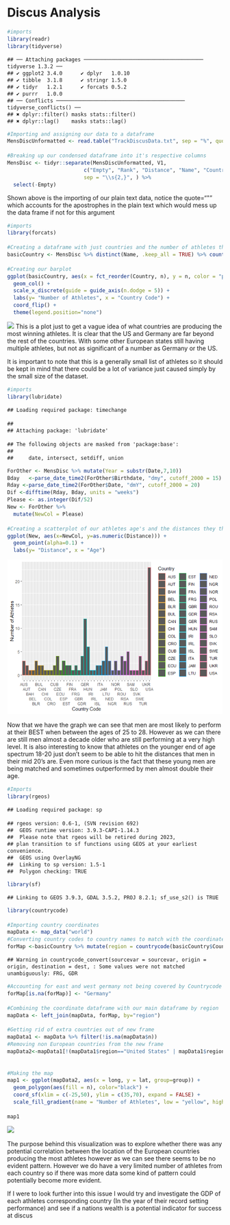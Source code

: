 Discus Analysis
================

``` r
#imports
library(readr)
library(tidyverse)
```

    ## ── Attaching packages ─────────────────────────────────────── tidyverse 1.3.2 ──
    ## ✔ ggplot2 3.4.0      ✔ dplyr   1.0.10
    ## ✔ tibble  3.1.8      ✔ stringr 1.5.0 
    ## ✔ tidyr   1.2.1      ✔ forcats 0.5.2 
    ## ✔ purrr   1.0.0      
    ## ── Conflicts ────────────────────────────────────────── tidyverse_conflicts() ──
    ## ✖ dplyr::filter() masks stats::filter()
    ## ✖ dplyr::lag()    masks stats::lag()

``` r
#Importing and assigning our data to a dataframe
MensDiscUnformatted <- read.table("TrackDiscusData.txt", sep = "%", quote="\"")

#Breaking up our condensed dataframe into it's respective columns
MensDisc <- tidyr::separate(MensDiscUnformatted, V1,
                         c("Empty", "Rank", "Distance", "Name", "Country", "Birthdate", "Worthless", "Location", "Date"),
                         sep = "\\s{2,}", ) %>%
  select(-Empty)
```

Shown above is the importing of our plain text data, notice the
quote=“"” which accounts for the apostrophes in the plain text which
would mess up the data frame if not for this argument

``` r
#imports
library(forcats)

#Creating a dataframe with just countries and the number of athletes that came out of them
basicCountry <- MensDisc %>% distinct(Name, .keep_all = TRUE) %>% count(Country, sort = TRUE)

#Creating our barplot
ggplot(basicCountry, aes(x = fct_reorder(Country, n), y = n, color = "pink")) + 
  geom_col() +
  scale_x_discrete(guide = guide_axis(n.dodge = 5)) +
  labs(y= "Number of Athletes", x = "Country Code") + 
  coord_flip() + 
  theme(legend.position="none")
```

![](Track_files/figure-gfm/unnamed-chunk-2-1.png)<!-- --> This is a plot
just to get a vague idea of what countries are producing the most
winning athletes. It is clear that the US and Germany are far beyond the
rest of the countries. With some other European states still having
multiple athletes, but not as significant of a number as Germany or the
US.

It is important to note that this is a generally small list of athletes
so it should be kept in mind that there could be a lot of variance just
caused simply by the small size of the dataset.

``` r
#imports
library(lubridate)
```

    ## Loading required package: timechange

    ## 
    ## Attaching package: 'lubridate'

    ## The following objects are masked from 'package:base':
    ## 
    ##     date, intersect, setdiff, union

``` r
ForOther <- MensDisc %>% mutate(Year = substr(Date,7,10))
Bday   <-parse_date_time2(ForOther$Birthdate, "dmy", cutoff_2000 = 15)
Rday <-parse_date_time2(ForOther$Date, "dmY", cutoff_2000 = 20)
Dif <-difftime(Rday, Bday, units = "weeks")
Please <- as.integer(Dif/52)
New <- ForOther %>% 
  mutate(NewCol = Please)

#Creating a scatterplot of our athletes age's and the distances they threw at that age
ggplot(New, aes(x=NewCol, y=as.numeric(Distance))) +
  geom_point(alpha=0.1) +
  labs(y= "Distance", x = "Age")
```

![](Track_files/figure-gfm/unnamed-chunk-3-1.png)<!-- -->

Now that we have the graph we can see that men are most likely to
perform at their BEST when between the ages of 25 to 28. However as we
can there are still men almost a decade older who are still performing
at a very high level. It is also interesting to know that athletes on
the younger end of age spectrum 18-20 just don’t seem to be able to hit
the distances that men in their mid 20’s are. Even more curious is the
fact that these young men are being matched and sometimes outperformed
by men almost double their age.

``` r
#Imports
library(rgeos)
```

    ## Loading required package: sp

    ## rgeos version: 0.6-1, (SVN revision 692)
    ##  GEOS runtime version: 3.9.3-CAPI-1.14.3 
    ##  Please note that rgeos will be retired during 2023,
    ## plan transition to sf functions using GEOS at your earliest convenience.
    ##  GEOS using OverlayNG
    ##  Linking to sp version: 1.5-1 
    ##  Polygon checking: TRUE

``` r
library(sf)
```

    ## Linking to GEOS 3.9.3, GDAL 3.5.2, PROJ 8.2.1; sf_use_s2() is TRUE

``` r
library(countrycode)

#Importing country coordinates
mapData <- map_data("world")
#Converting country codes to country names to match with the coordinate vector
forMap <-basicCountry %>% mutate(region = countrycode(basicCountry$Country,"ioc","country.name")) 
```

    ## Warning in countrycode_convert(sourcevar = sourcevar, origin = origin, destination = dest, : Some values were not matched unambiguously: FRG, GDR

``` r
#Accounting for east and west germany not being covered by Countrycode library
forMap[is.na(forMap)] <- "Germany"

#Combining the coordinate dataframe with our main dataframe by region 
mapData <- left_join(mapData, forMap, by="region")

#Getting rid of extra countries out of new frame
mapData1 <- mapData %>% filter(!is.na(mapData$n))
#Removing non European countries from the new frame
mapData2<-mapData1[!(mapData1$region=="United States" | mapData1$region=="Jamaica" | mapData1$region=="South Africa" | mapData1$region=="Cuba" | mapData1$region=="Bahamas" | mapData1$region=="Chile" | mapData1$region=="Ecuador" | mapData1$region=="Iran" | mapData1$region=="Nigeria" | mapData1$region=="Australia" | mapData1$region=="Canada" | mapData1$region=="Colombia"),]
 

#Making the map
map1 <- ggplot(mapData2, aes(x = long, y = lat, group=group)) + 
  geom_polygon(aes(fill = n), color="black") +
  coord_sf(xlim = c(-25,50), ylim = c(35,70), expand = FALSE) +
  scale_fill_gradient(name = "Number of Athletes", low = "yellow", high = "red", na.value="grey50")

map1
```

![](Track_files/figure-gfm/unnamed-chunk-4-1.png)<!-- -->

The purpose behind this visualization was to explore whether there was
any potential correlation between the location of the European countries
producing the most athletes however as we can see there seems to be no
evident pattern. However we do have a very limited number of athletes
from each country so if there was more data some kind of pattern could
potentially become more evident.

If I were to look further into this issue I would try and investigate
the GDP of each athletes corresponding country (In the year of their
record setting performance) and see if a nations wealth is a potential
indicator for success at discus
